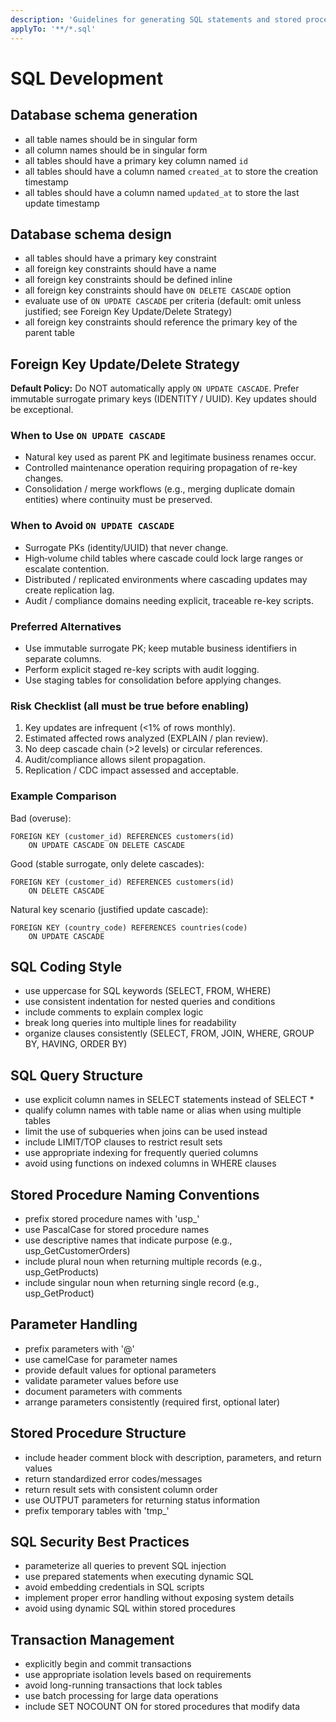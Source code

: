 ```yaml
---
description: 'Guidelines for generating SQL statements and stored procedures'
applyTo: '**/*.sql'
---
```


# SQL Development

## Database schema generation
- all table names should be in singular form
- all column names should be in singular form
- all tables should have a primary key column named `id`
- all tables should have a column named `created_at` to store the creation timestamp
- all tables should have a column named `updated_at` to store the last update timestamp

## Database schema design
- all tables should have a primary key constraint
- all foreign key constraints should have a name
- all foreign key constraints should be defined inline
- all foreign key constraints should have `ON DELETE CASCADE` option
- evaluate use of `ON UPDATE CASCADE` per criteria (default: omit unless justified; see Foreign Key Update/Delete Strategy)
- all foreign key constraints should reference the primary key of the parent table

## Foreign Key Update/Delete Strategy
**Default Policy:** Do NOT automatically apply `ON UPDATE CASCADE`. Prefer immutable surrogate primary keys (IDENTITY / UUID). Key updates should be exceptional.

### When to Use `ON UPDATE CASCADE`
- Natural key used as parent PK and legitimate business renames occur.
- Controlled maintenance operation requiring propagation of re-key changes.
- Consolidation / merge workflows (e.g., merging duplicate domain entities) where continuity must be preserved.

### When to Avoid `ON UPDATE CASCADE`
- Surrogate PKs (identity/UUID) that never change.
- High‑volume child tables where cascade could lock large ranges or escalate contention.
- Distributed / replicated environments where cascading updates may create replication lag.
- Audit / compliance domains needing explicit, traceable re-key scripts.

### Preferred Alternatives
- Use immutable surrogate PK; keep mutable business identifiers in separate columns.
- Perform explicit staged re-key scripts with audit logging.
- Use staging tables for consolidation before applying changes.

### Risk Checklist (all must be true before enabling)
1. Key updates are infrequent (<1% of rows monthly).
2. Estimated affected rows analyzed (EXPLAIN / plan review).
3. No deep cascade chain (>2 levels) or circular references.
4. Audit/compliance allows silent propagation.
5. Replication / CDC impact assessed and acceptable.

### Example Comparison
Bad (overuse):
```
FOREIGN KEY (customer_id) REFERENCES customers(id)
	ON UPDATE CASCADE ON DELETE CASCADE
```
Good (stable surrogate, only delete cascades):
```
FOREIGN KEY (customer_id) REFERENCES customers(id)
	ON DELETE CASCADE
```
Natural key scenario (justified update cascade):
```
FOREIGN KEY (country_code) REFERENCES countries(code)
	ON UPDATE CASCADE
```

## SQL Coding Style
- use uppercase for SQL keywords (SELECT, FROM, WHERE)
- use consistent indentation for nested queries and conditions
- include comments to explain complex logic
- break long queries into multiple lines for readability
- organize clauses consistently (SELECT, FROM, JOIN, WHERE, GROUP BY, HAVING, ORDER BY)

## SQL Query Structure
- use explicit column names in SELECT statements instead of SELECT *
- qualify column names with table name or alias when using multiple tables
- limit the use of subqueries when joins can be used instead
- include LIMIT/TOP clauses to restrict result sets
- use appropriate indexing for frequently queried columns
- avoid using functions on indexed columns in WHERE clauses

## Stored Procedure Naming Conventions
- prefix stored procedure names with 'usp_'
- use PascalCase for stored procedure names
- use descriptive names that indicate purpose (e.g., usp_GetCustomerOrders)
- include plural noun when returning multiple records (e.g., usp_GetProducts)
- include singular noun when returning single record (e.g., usp_GetProduct)

## Parameter Handling
- prefix parameters with '@'
- use camelCase for parameter names
- provide default values for optional parameters
- validate parameter values before use
- document parameters with comments
- arrange parameters consistently (required first, optional later)


## Stored Procedure Structure
- include header comment block with description, parameters, and return values
- return standardized error codes/messages
- return result sets with consistent column order
- use OUTPUT parameters for returning status information
- prefix temporary tables with 'tmp_'


## SQL Security Best Practices
- parameterize all queries to prevent SQL injection
- use prepared statements when executing dynamic SQL
- avoid embedding credentials in SQL scripts
- implement proper error handling without exposing system details
- avoid using dynamic SQL within stored procedures

## Transaction Management
- explicitly begin and commit transactions
- use appropriate isolation levels based on requirements
- avoid long-running transactions that lock tables
- use batch processing for large data operations
- include SET NOCOUNT ON for stored procedures that modify data
